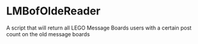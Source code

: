 # LMBofOldeReader
A script that will return all LEGO Message Boards users with a certain post count on the old message boards
